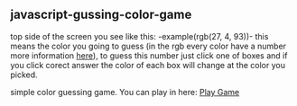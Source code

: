 ## javascript-gussing-color-game

top side of the screen you see like this: -example(rgb(27, 4, 93))- this means the color you going to guess (in the rgb every color have a number more information [here](http://www.wikizero.biz/index.php?q=aHR0cHM6Ly9lbi53aWtpcGVkaWEub3JnL3dpa2kvUkdCX2NvbG9yX21vZGVs)), to guess this number just click one of boxes and if you click corect answer the color of each box will change at the color you picked. 

simple color guessing game. You can play in here:
[Play Game](https://codepen.io/kayse04/full/WYGrMe)

